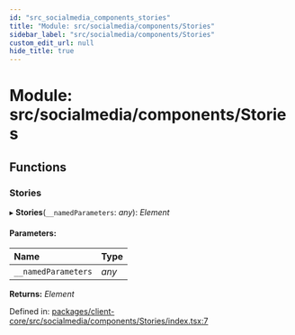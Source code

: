 ```yaml
---
id: "src_socialmedia_components_stories"
title: "Module: src/socialmedia/components/Stories"
sidebar_label: "src/socialmedia/components/Stories"
custom_edit_url: null
hide_title: true
---
```


# Module: src/socialmedia/components/Stories

## Functions

### Stories

▸ **Stories**(`__namedParameters`: *any*): *Element*

#### Parameters:

Name | Type |
:------ | :------ |
`__namedParameters` | *any* |

**Returns:** *Element*

Defined in: [packages/client-core/src/socialmedia/components/Stories/index.tsx:7](https://github.com/xr3ngine/xr3ngine/blob/716a06460/packages/client-core/src/socialmedia/components/Stories/index.tsx#L7)
